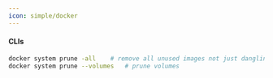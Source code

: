 ```yaml
---
icon: simple/docker
---
```


#### CLIs

```bash
docker system prune -all    # remove all unused images not just dangling ones
docker system prune --volumes   # prune volumes
```

